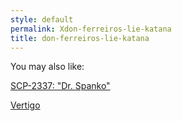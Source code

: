 ```yaml
---
style: default
permalink: Xdon-ferreiros-lie-katana
title: don-ferreiros-lie-katana
---
```

You may also like:

[SCP-2337: "Dr. Spanko"](http://scp-wiki.net/scp-2337)

[Vertigo](http://scp-wiki.net/vertigo)
